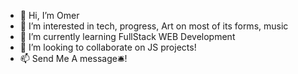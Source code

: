 - 👋 Hi, I’m Omer
- 👀 I’m interested in tech, progress, Art on most of its forms, music
- 🌱 I’m currently learning FullStack WEB Development
- 💞️ I’m looking to collaborate on JS projects!
- 📫 Send Me A message🛎!
<!---
omero0467/omero0467 is a ✨ special ✨ repository because its `README.md` (this file) appears on your GitHub profile.
You can click the Preview link to take a look at your changes.
--->
